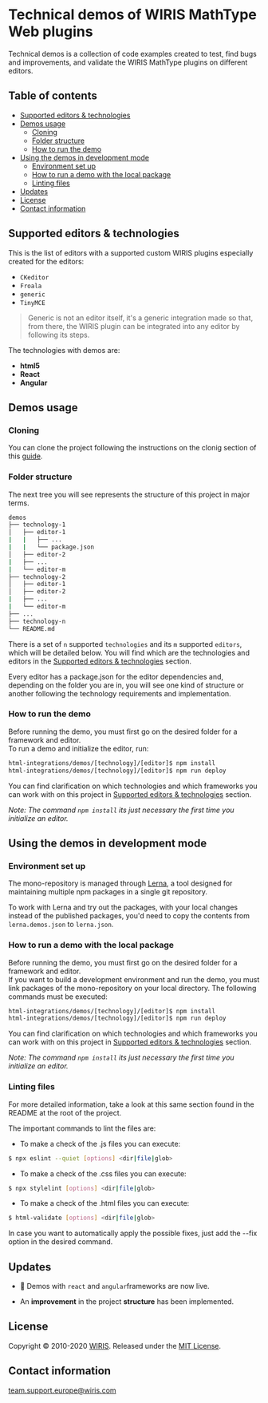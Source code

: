 # Technical demos of WIRIS MathType Web plugins

Technical demos is a collection of code examples created to test, find bugs and improvements, and validate the WIRIS MathType plugins on different editors.

## Table of contents

- [Supported editors & technologies](#supported-editors-&-technologies)
- [Demos usage](#demos-usage)
  - [Cloning](#cloning)
  - [Folder structure](#folder-structure)
  - [How to run the demo](#how-to-run-the-demo)
- [Using the demos in development mode](#file-manifest)
  - [Environment set up](#environment-set-up)
  - [How to run a demo with the local package](#how-to-run-a-demo-with-the-local-package)
  - [Linting files](#linting-files)
- [Updates](#updates)
- [License](#license)
- [Contact information](#contact-information)

## Supported editors & technologies

This is the list of editors with a supported custom WIRIS plugins especially created for the editors:

- `CKeditor`
- `Froala`
- `generic`
- `TinyMCE`

>Generic is not an editor itself, it's a generic integration made so that, from there, the WIRIS plugin can be integrated into any editor by following its steps.

The technologies with demos are:

- **html5**
- **React** 
- **Angular** 

## Demos usage

### Cloning

You can clone the project following the instructions on the clonig section of this [guide](../README.md).

### Folder structure

The next tree you will see represents the structure of this project in major terms. 

```bash
demos
├── technology-1
│   ├── editor-1
|   |   ├── ...
|   |   └── package.json
│   ├── editor-2
|   ├── ...
|   └── editor-m
├── technology-2
│   ├── editor-1
│   ├── editor-2
|   ├── ...
|   └── editor-m
├── ...
├── technology-n
└── README.md
```

There is a set of `n` supported `technologies` and its `m` supported `editors`, which will be detailed below. You will find which are the technologies and editors in the [Supported editors & technologies](#supported-editors-&-technologies) section.

Every editor has a package.json for the editor dependencies and, depending on the folder you are in, you will see one kind of structure or another following the technology requirements and implementation.

### How to run the demo

Before running the demo, you must first go on the desired folder for a framework and editor.<br>
To run a demo and initialize the editor, run:

```sh
html-integrations/demos/[technology]/[editor]$ npm install
html-integrations/demos/[technology]/[editor]$ npm run deploy
```

You can find clarification on which technologies and which frameworks you can work with on this project in [Supported editors & technologies](#supported-editors-technologies) section.

*Note: The command `npm install` its just necessary the first time you initialize an editor.*

## Using the demos in development mode

### Environment set up

The mono-repository is managed through [Lerna](https://lerna.js.org/), a tool
designed for maintaining multiple npm packages in a single git repository.

To work with Lerna and try out the packages, with your local changes instead of the published packages, you'd need to copy the contents from `lerna.demos.json` to `lerna.json`.

### How to run a demo with the local package

Before running the demo, you must first go on the desired folder for a framework and editor.<br>
If you want to build a development environment and run the demo, you must link packages of the mono-repository on your local directory. The following commands must be executed:

```sh
html-integrations/demos/[technology]/[editor]$ npm install
html-integrations/demos/[technology]/[editor]$ npm run deploy
```

You can find clarification on which technologies and which frameworks you can work with on this project in [Supported editors & technologies](#supported-editors-&-technologies) section.

*Note: The command `npm install` its just necessary the first time you initialize an editor.*

### Linting files

For more detailed information, take a look at this same section found in the README at the root of the project.

The important commands to lint the files are:

* To make a check of the .js files you can execute:
```sh
$ npx eslint --quiet [options] <dir|file|glob>
```

* To make a check of the .css files you can execute:
```sh
$ npx stylelint [options] <dir|file|glob>
```

* To make a check of the .html files you can execute:
```sh
$ html-validate [options] <dir|file|glob>
```

In case you want to automatically apply the possible fixes, just add the --fix option in the desired command.

## Updates

- :tada: Demos with `react` and `angular`frameworks are now live.

- An **improvement** in the project **structure** has been implemented.

## License

Copyright © 2010-2020 [WIRIS](http://www.wiris.com). Released under the [MIT License](../LICENSE).

## Contact information

team.support.europe@wiris.com

